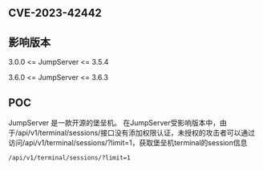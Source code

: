 ## CVE-2023-42442

## 影响版本
3.0.0 <= JumpServer <= 3.5.4

3.6.0 <= JumpServer <= 3.6.3


## POC

JumpServer 是一款开源的堡垒机。 在JumpServer受影响版本中，由于/api/v1/terminal/sessions/接口没有添加权限认证，未授权的攻击者可以通过访问/api/v1/terminal/sessions/?limit=1，获取堡垒机terminal的session信息
```
/api/v1/terminal/sessions/?limit=1
```
